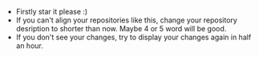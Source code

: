 - Firstly star it please :)
- If you can't align your repositories like this, change your repository desription to shorter than now. Maybe 4 or 5 word will be good.
- If you don't see your changes, try to display your changes again in half an hour.
